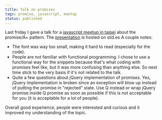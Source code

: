 ```yaml
---
title: Talk on promises
tags: promise, javascript, meetup
status: published
---
```


Last friday I gave a talk for a <a href="http://www.meetup.com/javascript-enthusiasts/">javascript meetup in taipei</a> about the promise/A+ pattern. The <a href="http://slid.es/geekingfrog/asynchronous-programming-with-promises">presentation</a> is hosted on slid.es
A couple notes:
<ul>
	<li>The font was way too small, making it hard to read (especially for the code).</li>
	<li>People are not familiar with functional programming. I chose to use a functional way for the snippets because that's what coding with promises feel like, but it was more confusing than anything else. So next time stick to the very basis if it's not related to the talk.</li>
	<li>Quite a few questions about jQuery implementation of promises. Yes, jQuery implementation is broken since an exception will blow up instead of putting the promise in "rejected" state. Use Q instead or wrap jQuery promise inside Q promise as soon as possible if this is not acceptable for you (it is acceptable for a lot of people).</li>
</ul>
Overall good experience, people were interested and curious and it improved my understanding of the topic.